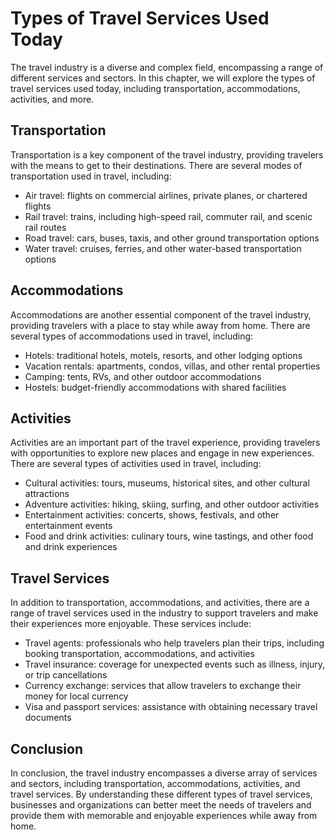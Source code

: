Types of Travel Services Used Today
=============================================================================

The travel industry is a diverse and complex field, encompassing a range of different services and sectors. In this chapter, we will explore the types of travel services used today, including transportation, accommodations, activities, and more.

Transportation
--------------

Transportation is a key component of the travel industry, providing travelers with the means to get to their destinations. There are several modes of transportation used in travel, including:

* Air travel: flights on commercial airlines, private planes, or chartered flights
* Rail travel: trains, including high-speed rail, commuter rail, and scenic rail routes
* Road travel: cars, buses, taxis, and other ground transportation options
* Water travel: cruises, ferries, and other water-based transportation options

Accommodations
--------------

Accommodations are another essential component of the travel industry, providing travelers with a place to stay while away from home. There are several types of accommodations used in travel, including:

* Hotels: traditional hotels, motels, resorts, and other lodging options
* Vacation rentals: apartments, condos, villas, and other rental properties
* Camping: tents, RVs, and other outdoor accommodations
* Hostels: budget-friendly accommodations with shared facilities

Activities
----------

Activities are an important part of the travel experience, providing travelers with opportunities to explore new places and engage in new experiences. There are several types of activities used in travel, including:

* Cultural activities: tours, museums, historical sites, and other cultural attractions
* Adventure activities: hiking, skiing, surfing, and other outdoor activities
* Entertainment activities: concerts, shows, festivals, and other entertainment events
* Food and drink activities: culinary tours, wine tastings, and other food and drink experiences

Travel Services
---------------

In addition to transportation, accommodations, and activities, there are a range of travel services used in the industry to support travelers and make their experiences more enjoyable. These services include:

* Travel agents: professionals who help travelers plan their trips, including booking transportation, accommodations, and activities
* Travel insurance: coverage for unexpected events such as illness, injury, or trip cancellations
* Currency exchange: services that allow travelers to exchange their money for local currency
* Visa and passport services: assistance with obtaining necessary travel documents

Conclusion
----------

In conclusion, the travel industry encompasses a diverse array of services and sectors, including transportation, accommodations, activities, and travel services. By understanding these different types of travel services, businesses and organizations can better meet the needs of travelers and provide them with memorable and enjoyable experiences while away from home.
